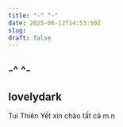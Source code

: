 ```yaml
---
title: "-^ ^-"
date: 2025-06-12T14:53:50Z
slug: 
draft: false
---
```


## -^ ^-

## lovelydark

Tui Thiên Yết xin chào tất cả m.n